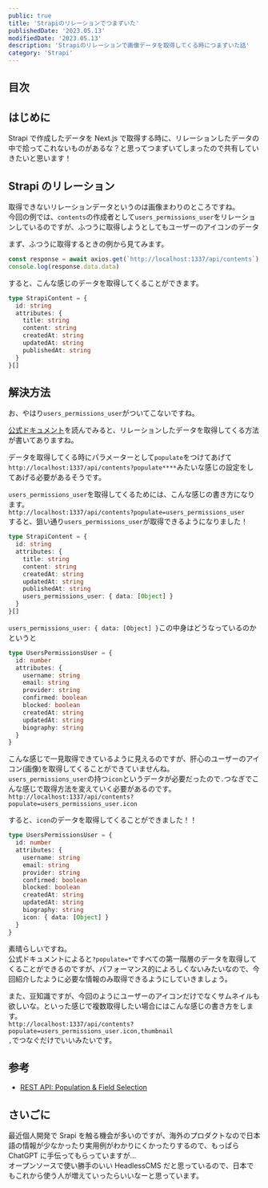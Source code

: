 ```yaml
---
public: true
title: 'Strapiのリレーションでつまずいた'
publishedDate: '2023.05.13'
modifiedDate: '2023.05.13'
description: 'Strapiのリレーションで画像データを取得してくる時につまずいた話'
category: 'Strapi'
---
```


## 目次

## はじめに

Strapi で作成したデータを Next.js で取得する時に、リレーションしたデータの中で拾ってこれないものがあるな？と思ってつまずいてしまったので共有していきたいと思います！

## Strapi のリレーション

取得できないリレーションデータというのは画像まわりのところですね。  
今回の例では、`contents`の作成者として`users_permissions_user`をリレーションしているのですが、ふつうに取得しようとしてもユーザーのアイコンのデータ

まず、ふつうに取得するときの例から見てみます。

```jsx
const response = await axios.get(`http://localhost:1337/api/contents`)
console.log(response.data.data)
```

すると、こんな感じのデータを取得してくることができます。

```ts
type StrapiContent = {
  id: string
  attributes: {
    title: string
    content: string
    createdAt: string
    updatedAt: string
    publishedAt: string
  }
}[]
```

## 解決方法

お、やはり`users_permissions_user`がついてこないですね。

[公式ドキュメント](https://docs.strapi.io/dev-docs/api/rest/populate-select#relations--media-fields)を読んでみると、リレーションしたデータを取得してくる方法が書いてありますね。

データを取得してくる時にパラメーターとして`populate`をつけてあげて`http://localhost:1337/api/contents?populate****`みたいな感じの設定をしてあげる必要があるそうです。

`users_permissions_user`を取得してくるためには、こんな感じの書き方になります。  
`http://localhost:1337/api/contents?populate=users_permissions_user`  
すると、狙い通り`users_permissions_user`が取得できるようになりました！

```ts
type StrapiContent = {
  id: string
  attributes: {
    title: string
    content: string
    createdAt: string
    updatedAt: string
    publishedAt: string
    users_permissions_user: { data: [Object] }
  }
}[]
```

`users_permissions_user: { data: [Object] }`この中身はどうなっているのかというと

```ts
type UsersPermissionsUser = {
  id: number
  attributes: {
    username: string
    email: string
    provider: string
    confirmed: boolean
    blocked: boolean
    createdAt: string
    updatedAt: string
    biography: string
  }
}
```

こんな感じで一見取得できているように見えるのですが、肝心のユーザーのアイコン(画像)を取得してくることができていませんね。  
`users_permissions_user`の持つ`icon`というデータが必要だったので`.`つなぎでこんな感じで取得方法を変えていく必要があるのです。
`http://localhost:1337/api/contents?populate=users_permissions_user.icon`

すると、`icon`のデータを取得してくることができました！！

```ts
type UsersPermissionsUser = {
  id: number
  attributes: {
    username: string
    email: string
    provider: string
    confirmed: boolean
    blocked: boolean
    createdAt: string
    updatedAt: string
    biography: string
    icon: { data: [Object] }
  }
}
```

素晴らしいですね。  
公式ドキュメントによると`?populate=*`ですべての第一階層のデータを取得してくることができるのですが、パフォーマンス的によろしくないみたいなので、今回紹介したように必要な情報のみ取得できるようにしていきましょう。

また、豆知識ですが、今回のようにユーザーのアイコンだけでなくサムネイルも欲しいな。といった感じで複数取得したい場合にはこんな感じの書き方をします。  
`http://localhost:1337/api/contents?populate=users_permissions_user.icon,thumbnail`  
`,`でつなぐだけでいいみたいです。

## 参考

- [REST API: Population & Field Selection](https://docs.strapi.io/dev-docs/api/rest/populate-select)

## さいごに

最近個人開発で Srapi を触る機会が多いのですが、海外のプロダクトなので日本語の情報が少なかったり実用例がわかりにくかったりするので、もっぱら ChatGPT に手伝ってもらっていますが…  
オープンソースで使い勝手のいい HeadlessCMS だと思っているので、日本でもこれから使う人が増えていったらいいなーと思っています。

